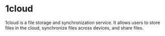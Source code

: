 # 1cloud
1cloud  is a file storage and synchronization service. It allows users to store files in the cloud, synchronize files across devices, and share files.
